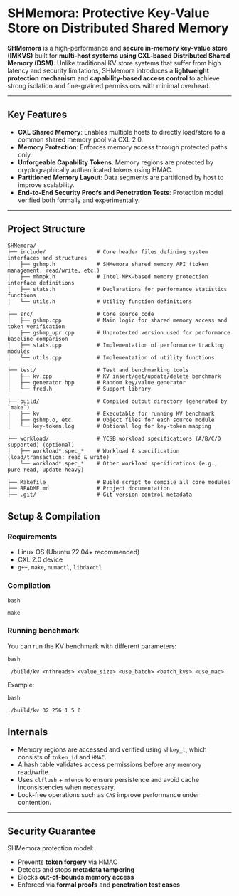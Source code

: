 # SHMemora: Protective Key-Value Store on Distributed Shared Memory

**SHMemora** is a high-performance and **secure in-memory key-value store (IMKVS)** built for **multi-host systems using CXL-based Distributed Shared Memory (DSM)**. Unlike traditional KV store systems that suffer from high latency and security limitations, SHMemora introduces a **lightweight protection mechanism** and **capability-based access control** to achieve strong isolation and fine-grained permissions with minimal overhead.

---

## Key Features

- **CXL Shared Memory**: Enables multiple hosts to directly load/store to a common shared memory pool via CXL 2.0.
- **Memory Protection**: Enforces memory access through protected paths only.
- **Unforgeable Capability Tokens**: Memory regions are protected by cryptographically authenticated tokens using HMAC.
- **Partitioned Memory Layout**: Data segments are partitioned by host to improve scalability.
- **End-to-End Security Proofs and Penetration Tests**: Protection model verified both formally and experimentally.

---

## Project Structure

```
SHMemora/
├── include/                # Core header files defining system interfaces and structures
│   ├── gshmp.h             # SHMemora shared memory API (token management, read/write, etc.)
│   ├── mhmpk.h             # Intel MPK-based memory protection interface definitions
│   ├── stats.h             # Declarations for performance statistics functions
│   └── utils.h             # Utility function definitions

├── src/                    # Core source code
│   ├── gshmp.cpp           # Main logic for shared memory access and token verification
│   ├── gshmp_upr.cpp       # Unprotected version used for performance baseline comparison
│   ├── stats.cpp           # Implementation of performance tracking modules
│   └── utils.cpp           # Implementation of utility functions

├── test/                   # Test and benchmarking tools
│   ├── kv.cpp              # KV insert/get/update/delete benchmark
│   ├── generator.hpp       # Random key/value generator
│   └── fred.h              # Support library

├── build/                  # Compiled output directory (generated by `make`)
│   ├── kv                  # Executable for running KV benchmark
│   ├── gshmp.o, etc.       # Object files for each source module
│   └── key-token.log       # Optional log for key-token mapping

├── workload/               # YCSB workload specifications (A/B/C/D supported) (optional)
│   ├── workload*.spec_*    # Workload A specification (load/transaction: read & write)
│   └── workload*.spec_*    # Other workload specifications (e.g., pure read, update-heavy)

├── Makefile                # Build script to compile all core modules
├── README.md               # Project documentation
├── .git/                   # Git version control metadata

```

## Setup & Compilation

### Requirements

- Linux OS (Ubuntu 22.04+ recommended)
- CXL 2.0 device
- `g++`, `make`, `numactl`, `libdaxctl`

### Compilation

```
bash

make
```

### Running benchmark

You can run the KV benchmark with different parameters:

```
bash

./build/kv <nthreads> <value_size> <use_batch> <batch_kvs> <use_mac>
```

Example:

```
bash

./build/kv 32 256 1 5 0
```



## Internals

- Memory regions are accessed and verified using `shkey_t`, which consists of `token_id` and `HMAC`.
- A hash table validates access permissions before any memory read/write.
- Uses `clflush` + `mfence` to ensure persistence and avoid cache inconsistencies when necessary.
- Lock-free operations such as `CAS` improve performance under contention.

------

## Security Guarantee

SHMemora protection model:

- Prevents **token forgery** via HMAC
- Detects and stops **metadata tampering**
- Blocks **out-of-bounds memory access**
- Enforced via **formal proofs** and **penetration test cases**



